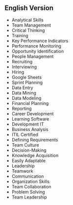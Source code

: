 ## English Version
- Analytical Skills
- Team Management
- Critical Thinking
- Training
- Key Performance Indicators
- Performance Monitoring
- Opportunity Identification
- People Management
- Recruiting
- Interviewing
- Hiring
- Google Sheets
- Sprint Planning
- Data Entry
- Data Mining
- Data Modeling
- Financial Planning
- Reporting
- Career Development
- Learning Software
- Development IT
- Business Analysis
- ITIL Certified
- Defining Requirements
- Team Culture
- Decision-Making
- Knowledge Acquisition
- Easily Adaptable
- Leadership
- Teamwork
- Communication
- Organization Skills
- Team Collaboration
- Problem Solving
- Team Leadership

